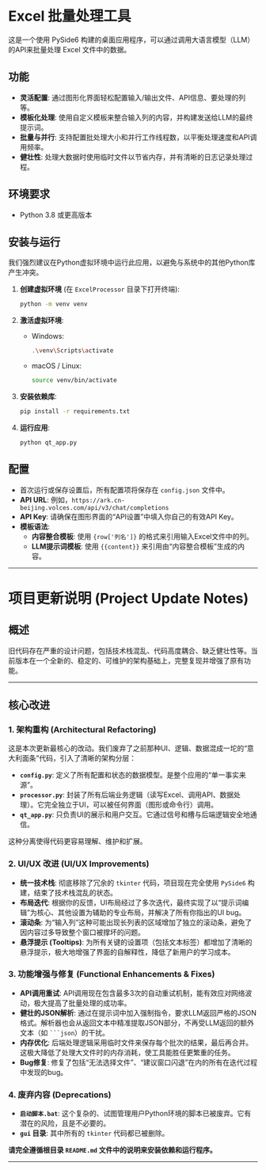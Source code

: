 
# Excel 批量处理工具

这是一个使用 PySide6 构建的桌面应用程序，可以通过调用大语言模型（LLM）的API来批量处理 Excel 文件中的数据。

## 功能

- **灵活配置**: 通过图形化界面轻松配置输入/输出文件、API信息、要处理的列等。
- **模板化处理**: 使用自定义模板来整合输入列的内容，并构建发送给LLM的最终提示词。
- **批量与并行**: 支持配置批处理大小和并行工作线程数，以平衡处理速度和API调用频率。
- **健壮性**: 处理大数据时使用临时文件以节省内存，并有清晰的日志记录处理过程。

## 环境要求

- Python 3.8 或更高版本

## 安装与运行

我们强烈建议在Python虚拟环境中运行此应用，以避免与系统中的其他Python库产生冲突。

1.  **创建虚拟环境** (在 `ExcelProcessor` 目录下打开终端):
    ```bash
    python -m venv venv
    ```

2.  **激活虚拟环境**:
    -   Windows:
        ```bash
        .\venv\Scripts\activate
        ```
    -   macOS / Linux:
        ```bash
        source venv/bin/activate
        ```

3.  **安装依赖库**:
    ```bash
    pip install -r requirements.txt
    ```

4.  **运行应用**:
    ```bash
    python qt_app.py
    ```

## 配置

- 首次运行或保存设置后，所有配置项将保存在 `config.json` 文件中。
- **API URL**: 例如，`https://ark.cn-beijing.volces.com/api/v3/chat/completions`
- **API Key**: 请确保在图形界面的“API设置”中填入你自己的有效API Key。
- **模板语法**:
    -   **内容整合模板**: 使用 `{row['列名']}` 的格式来引用输入Excel文件中的列。
    -   **LLM提示词模板**: 使用 `{{content}}` 来引用由“内容整合模板”生成的内容。

---

# 项目更新说明 (Project Update Notes)

## 概述

旧代码存在严重的设计问题，包括技术栈混乱、代码高度耦合、缺乏健壮性等。当前版本在一个全新的、稳定的、可维护的架构基础上，完整复现并增强了原有功能。

---

## 核心改进

### 1. 架构重构 (Architectural Refactoring)

这是本次更新最核心的改动。我们废弃了之前那种UI、逻辑、数据混成一坨的“意大利面条”代码，引入了清晰的架构分层：

-   **`config.py`**: 定义了所有配置和状态的数据模型。是整个应用的“单一事实来源”。
-   **`processor.py`**: 封装了所有后端业务逻辑（读写Excel、调用API、数据处理）。它完全独立于UI，可以被任何界面（图形或命令行）调用。
-   **`qt_app.py`**: 只负责UI的展示和用户交互。它通过信号和槽与后端逻辑安全地通信。

这种分离使得代码更容易理解、维护和扩展。

### 2. UI/UX 改进 (UI/UX Improvements)

-   **统一技术栈**: 彻底移除了冗余的 `tkinter` 代码，项目现在完全使用 `PySide6` 构建，结束了技术栈混乱的状态。
-   **布局迭代**: 根据你的反馈，UI布局经过了多次迭代，最终实现了以“提示词编辑”为核心、其他设置为辅助的专业布局，并解决了所有你指出的UI bug。
-   **滚动条**: 为“输入列”这种可能出现长列表的区域增加了独立的滚动条，避免了因内容过多导致整个窗口被撑坏的问题。
-   **悬浮提示 (Tooltips)**: 为所有关键的设置项（包括文本标签）都增加了清晰的悬浮提示，极大地增强了界面的自解释性，降低了新用户的学习成本。

### 3. 功能增强与修复 (Functional Enhancements & Fixes)

-   **API调用重试**: API调用现在包含最多3次的自动重试机制，能有效应对网络波动，极大提高了批量处理的成功率。
-   **健壮的JSON解析**: 通过在提示词中加入强制指令，要求LLM返回严格的JSON格式。解析器也会从返回文本中精准提取JSON部分，不再受LLM返回的额外文本（如 ` ```json `）的干扰。
-   **内存优化**: 后端处理逻辑采用临时文件来保存每个批次的结果，最后再合并。这极大降低了处理大文件时的内存消耗，使工具能胜任更繁重的任务。
-   **Bug修复**: 修复了包括“无法选择文件”、“建议窗口闪退”在内的所有在迭代过程中发现的bug。

### 4. 废弃内容 (Deprecations)

-   **`启动脚本.bat`**: 这个复杂的、试图管理用户Python环境的脚本已被废弃。它有潜在的风险，且是不必要的。
-   **`gui` 目录**: 其中所有的 `tkinter` 代码都已被删除。

**请完全遵循根目录 `README.md` 文件中的说明来安装依赖和运行程序。**

---

